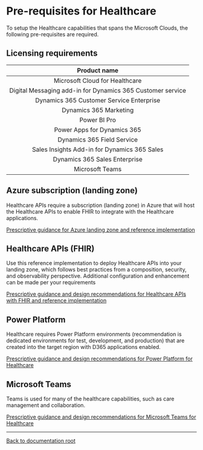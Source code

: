 # Pre-requisites for Healthcare

To setup the Healthcare capabilities that spans the Microsoft Clouds, the following pre-requisites are required.

## Licensing requirements

| Product name |
|:----------------------:|
|Microsoft Cloud for Healthcare
|Digital Messaging add-in for Dynamics 365 Customer service
|Dynamics 365 Customer Service Enterprise
|Dynamics 365 Marketing
|Power BI Pro
|Power Apps for Dynamics 365
|Dynamics 365 Field Service
|Sales Insights Add-in for Dynamics 365 Sales
|Dynamics 365 Sales Enterprise
|Microsoft Teams

## Azure subscription (landing zone)

Healthcare APIs require a subscription (landing zone) in Azure that will host the Healthcare APIs to enable FHIR to integrate with the Healthcare applications.

[Prescriptive guidance for Azure landing zone and reference implementation](https://docs.microsoft.com/azure/cloud-adoption-framework/ready/enterprise-scale/implementation)

## Healthcare APIs (FHIR)

Use this reference implementation to deploy Healthcare APIs into your landing zone, which follows best practices from a composition, security, and observability perspective. Additional configuration and enhancement can be made per your requirements

[Prescriptive guidance and design recommendations for Healthcare APIs with FHIR and reference implementation](./solutions/healthcareApis)

## Power Platform

Healthcare requires Power Platform environments (recommendation is dedicated environments for test, development, and production) that are created into the target region with D365 applications enabled.

[Prescriptive guidance and design recommendations for Power Platform for Healthcare](../foundations/powerPlatform)

## Microsoft Teams

Teams is used for many of the healthcare capabilities, such as care management and collaboration.

[Prescriptive guidance and design recommendations for Microsoft Teams for Healthcare](./solutions/microsoftTeams)

---

[Back to documentation root](../README.md)